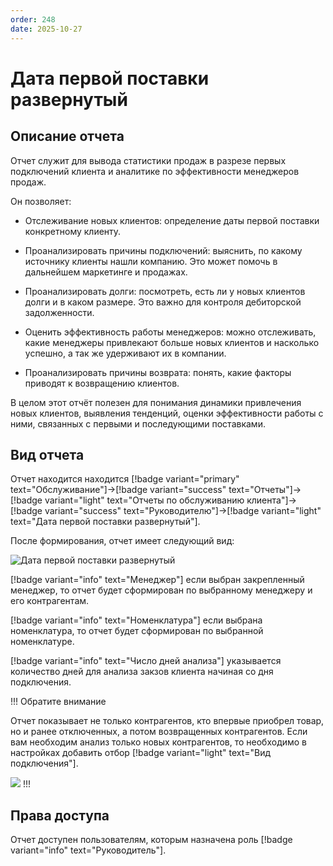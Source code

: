 ```yaml
---
order: 248
date: 2025-10-27
---
```

# Дата первой поставки развернутый

## Описание отчета

Отчет служит для вывода статистики продаж в разрезе первых подключений клиента и аналитике по эффективности менеджеров продаж.

Он позволяет:

- Отслеживание новых клиентов: определение даты первой поставки конкретному клиенту.

- Проанализировать причины подключений: выяснить, по какому источнику клиенты нашли компанию. Это может помочь в дальнейшем маркетинге и продажах.

- Проанализировать долги: посмотреть, есть ли у новых клиентов долги и в каком размере. Это важно для контроля дебиторской задолженности.

- Оценить эффективность работы менеджеров: можно отслеживать, какие менеджеры привлекают больше новых клиентов и насколько успешно, а так же удерживают их в компании.

- Проанализировать причины возврата: понять, какие факторы приводят к возвращению клиентов.

В целом этот отчёт полезен для понимания динамики привлечения новых клиентов, выявления тенденций, оценки эффективности работы с ними, связанных с первыми и последующими поставками.

## Вид отчета

Отчет находится находится [!badge variant="primary" text="Обслуживание"]->[!badge variant="success" text="Отчеты"]->[!badge variant="light" text="Отчеты по обслуживанию клиента"]->[!badge variant="success" text="Руководителю"]->[!badge variant="light" text="Дата первой поставки развернутый"].

После формирования, отчет имеет следующий вид:

![Дата первой поставки развернутый](/images/Отчет_дата_первой_поставки_развернутый.jpg)

[!badge variant="info" text="Менеджер"] если выбран закрепленный менеджер, то отчет будет сформирован по выбранному менеджеру и его контрагентам.

[!badge variant="info" text="Номенклатура"] если выбрана номенклатура, то отчет будет сформирован по выбранной номенклатуре.

[!badge variant="info" text="Число дней анализа"] указывается количество дней для анализа закзов клиента начиная со дня подключения. 

!!! Обратите внимание

Отчет показывает не только контрагентов, кто впервые приобрел товар, но и ранее отключенных, а потом возвращенных контрагентов. Если вам необходим анализ только
новых контрагентов, то необходимо в настройках добавить отбор [!badge variant="light" text="Вид подключения"].

![](\images\изменения\поставка.gif)
!!!


## Права доступа

Отчет доступен пользователям, которым назначена роль [!badge variant="info" text="Руководитель"].


